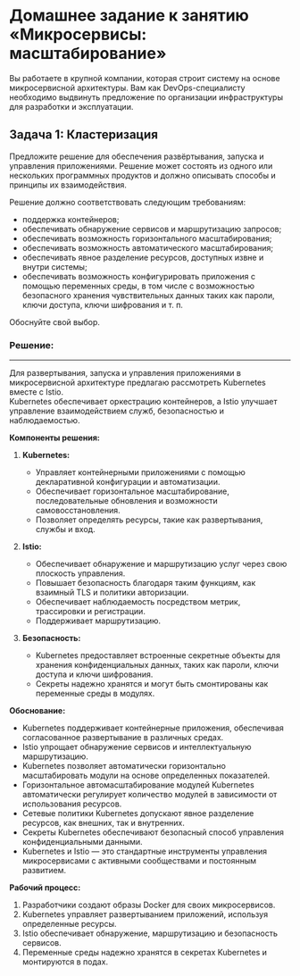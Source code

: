 
# Домашнее задание к занятию «Микросервисы: масштабирование»

Вы работаете в крупной компании, которая строит систему на основе микросервисной архитектуры.
Вам как DevOps-специалисту необходимо выдвинуть предложение по организации инфраструктуры для разработки и эксплуатации.

## Задача 1: Кластеризация

Предложите решение для обеспечения развёртывания, запуска и управления приложениями.
Решение может состоять из одного или нескольких программных продуктов и должно описывать способы и принципы их взаимодействия.

Решение должно соответствовать следующим требованиям:
- поддержка контейнеров;
- обеспечивать обнаружение сервисов и маршрутизацию запросов;
- обеспечивать возможность горизонтального масштабирования;
- обеспечивать возможность автоматического масштабирования;
- обеспечивать явное разделение ресурсов, доступных извне и внутри системы;
- обеспечивать возможность конфигурировать приложения с помощью переменных среды, в том числе с возможностью безопасного хранения чувствительных данных таких как пароли, ключи доступа, ключи шифрования и т. п.

Обоснуйте свой выбор.

### Решение:
---

Для развертывания, запуска и управления приложениями в микросервисной архитектуре предлагаю рассмотреть Kubernetes вместе с Istio.   
Kubernetes обеспечивает оркестрацию контейнеров, а Istio улучшает управление взаимодействием служб, безопасностью и наблюдаемостью.   

**Компоненты решения:**

1. **Kubernetes:**
    - Управляет контейнерными приложениями с помощью декларативной конфигурации и автоматизации.
    - Обеспечивает горизонтальное масштабирование, последовательные обновления и возможности самовосстановления.
    - Позволяет определять ресурсы, такие как развертывания, службы и вход.   

2. **Istio:**
    - Обеспечивает обнаружение и маршрутизацию услуг через свою плоскость управления.
    - Повышает безопасность благодаря таким функциям, как взаимный TLS и политики авторизации.
    - Обеспечивает наблюдаемость посредством метрик, трассировки и регистрации.
    - Поддерживает маршрутизацию.

3. **Безопасность:**
    - Kubernetes предоставляет встроенные секретные объекты для хранения конфиденциальных данных, таких как пароли, ключи доступа и ключи шифрования.
    - Секреты надежно хранятся и могут быть смонтированы как переменные среды в модулях.


**Обоснование:**
- Kubernetes поддерживает контейнерные приложения, обеспечивая согласованное развертывание в различных средах.
- Istio упрощает обнаружение сервисов и интеллектуальную маршрутизацию.
- Kubernetes позволяет автоматически горизонтально масштабировать модули на основе определенных показателей.
- Горизонтальное автомасштабирование модулей Kubernetes автоматически регулирует количество модулей в зависимости от использования ресурсов.
- Сетевые политики Kubernetes допускают явное разделение ресурсов, как внешних, так и внутренних.
- Секреты Kubernetes обеспечивают безопасный способ управления конфиденциальными данными.
- Kubernetes и Istio — это стандартные инструменты управления микросервисами с активными сообществами и постоянным развитием.

**Рабочий процесс:**
1. Разработчики создают образы Docker для своих микросервисов.
2. Kubernetes управляет развертыванием приложений, используя определенные ресурсы.
3. Istio обеспечивает обнаружение, маршрутизацию и безопасность сервисов.
4. Переменные среды надежно хранятся в секретах Kubernetes и монтируются в подах.